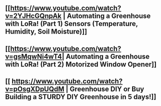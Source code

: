 ## [[https://www.youtube.com/watch?v=2YJHcGQnpAk |  Automating a Greenhouse with LoRa! (Part 1)  Sensors (Temperature, Humidity, Soil Moisture)]]
## [[https://www.youtube.com/watch?v=gsMqwNi4wT4| Automating a Greenhouse with LoRa! (Part 2) Motorized Window Opener]]
## [[ https://www.youtube.com/watch?v=pOsgXDpUQdM | Greenhouse DIY or Buy  Building a STURDY DIY Greenhouse in 5 days!]]

